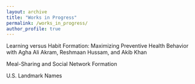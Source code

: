 ```yaml
---
layout: archive
title: "Works in Progress"
permalink: /works_in_progress/
author_profile: true
---
```


Learning versus Habit Formation: Maximizing Preventive Health Behavior
with Agha Ali Akram, Reshmaan Hussam, and Akib Khan

Meal-Sharing and Social Network Formation

U.S. Landmark Names